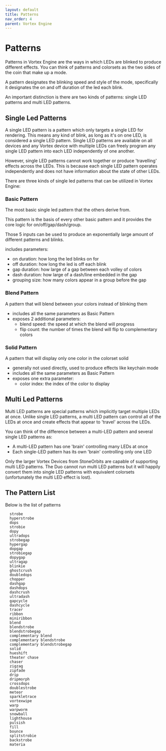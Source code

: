 ```yaml
---
layout: default
title: Patterns
nav_order: 4
parent: Vortex Engine
---
```


# Patterns

Patterns in Vortex Engine are the ways in which LEDs are blinked to produce different effects. You can think of patterns and colorsets as the two sides of the coin that make up a mode.

A pattern designates the blinking speed and style of the mode, specifically it designates the on and off duration of the led each blink.  

An important distinction is there are two kinds of patterns: single LED patterns and multi LED patterns.

## Single Led Patterns

A single LED pattern is a pattern which only targets a single LED for rendering. This means any kind of blink, as long as it's on one LED, is considered a single LED pattern. Single LED patterns are available on all devices and any Vortex device with multiple LEDs can freely program any single LED pattern into each LED independently of one another.

However, single LED patterns cannot work together or produce 'travelling' effects across the LEDs. This is because each single LED pattern operates independently and does not have information about the state of other LEDs.

There are three kinds of single led patterns that can be utilized in Vortex Engine:

### Basic Pattern
The most basic single led pattern that the others derive from.

This pattern is the basis of every other basic pattern and it provides the core logic for on/off/gap/dash/group.

Those 5 inputs can be used to produce an exponentially large amount of different patterns and blinks.

includes parameters: 
 - on duration: how long the led blinks on for
 - off duration: how long the led is off each blink
 - gap duration: how large of a gap between each volley of colors
 - dash duration: how large of a dash/line embedded in the gap
 - grouping size: how many colors appear in a group before the gap

### Blend Pattern
A pattern that will blend between your colors instead of blinking them

 - includes all the same parameters as Basic Pattern
 - exposes 2 additional parameters:
    - blend speed: the speed at which the blend will progress
    - flip count: the number of times the blend will flip to complementary colors

### Solid Pattern
A pattern that will display only one color in the colorset solid

 - generally not used directly, used to produce effects like keychain mode
 - includes all the same parameters as Basic Pattern
 - exposes one extra parameter:
    - color index: the index of the color to display

## Multi Led Patterns

Multi LED patterns are special patterns which implicitly target multiple LEDs at once. Unlike single LED patterns, a multi LED pattern can control all of the LEDs at once and create effects that appear to 'travel' across the LEDs.

You can think of the difference between a multi-LED pattern and several single LED patterns as:

- A multi-LED pattern has one 'brain' controlling many LEDs at once
- Each single-LED pattern has its own 'brain' controlling only one LED

Only the larger Vortex Devices from StoneOrbits are capable of supporting multi LED patterns. The Duo cannot run multi LED patterns but it will happily convert them into single LED patterns with equivalent colorsets (unfortunately the multi LED effect is lost).

## The Pattern List

Below is the list of patterns

```
  strobe
  hyperstrobe
  dops
  strobie
  dopy
  ultradops
  strobegap
  hypergap
  dopgap
  strobiegap
  dopygap
  ultragap
  blinkie
  ghostcrush
  doubledops
  chopper
  dashgap
  dashdops
  dashcrush
  ultradash
  gapcycle
  dashcycle
  tracer
  ribbon
  miniribbon
  blend
  blendstrobe
  blendstrobegap
  complementary blend
  complementary blendstrobe
  complementary blendstrobegap
  solid
  hueshift
  theater chase
  chaser
  zigzag
  zipfade
  drip
  dripmorph
  crossdops
  doublestrobe
  meteor
  sparkletrace
  vortexwipe
  warp
  warpworm
  snowball
  lighthouse
  pulsish
  fill
  bounce
  splitstrobie
  backstrobe
  materia
```
